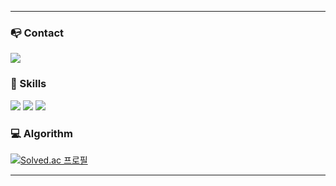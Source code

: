 ---
### 📭 Contact
<img src="https://img.shields.io/badge/woori.dec@gmail.com-EA4335?style=flat-square&logo=Gmail&logoColor=white"/>

### 💪 Skills
<p>
  <img src="https://img.shields.io/badge/html5-E34F26?style=flat-square&logo=html5&logoColor=white"/>
  <img src="https://img.shields.io/badge/css3-1572B6?style=flat-square&logo=css3&logoColor=white"/>
  <img src="https://img.shields.io/badge/javascript-F7DF1E?style=flat-square&logo=javascript&logoColor=white"/>
</p>

### 💻 Algorithm
[![Solved.ac 프로필](http://mazassumnida.wtf/api/v2/generate_badge?boj=woori_dec)](https://solved.ac/woori_dec)
***
